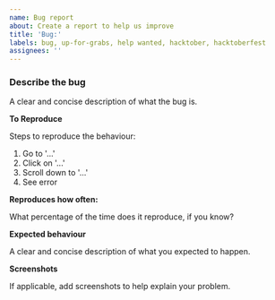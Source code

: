 ```yaml
---
name: Bug report
about: Create a report to help us improve
title: 'Bug:'
labels: bug, up-for-grabs, help wanted, hacktober, hacktoberfest
assignees: ''
---
```


### Describe the bug

A clear and concise description of what the bug is.

**To Reproduce**

Steps to reproduce the behaviour:

1. Go to '...'
2. Click on '...'
3. Scroll down to '...'
4. See error

**Reproduces how often:**

What percentage of the time does it reproduce, if you know?

**Expected behaviour**

A clear and concise description of what you expected to happen.

**Screenshots**

If applicable, add screenshots to help explain your problem.
